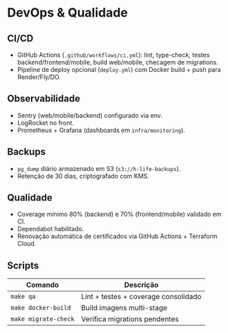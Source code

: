 # DevOps & Qualidade

## CI/CD

- GitHub Actions (`.github/workflows/ci.yml`): lint, type-check, testes backend/frontend/mobile, build web/mobile, checagem de migrations.
- Pipeline de deploy opcional (`deploy.yml`) com Docker build + push para Render/Fly/DO.

## Observabilidade

- Sentry (web/mobile/backend) configurado via env.
- LogRocket no front.
- Prometheus + Grafana (dashboards em `infra/monitoring`).

## Backups

- `pg_dump` diário armazenado em S3 (`s3://h-life-backups`).
- Retenção de 30 dias, criptografado com KMS.

## Qualidade

- Coverage mínimo 80% (backend) e 70% (frontend/mobile) validado em CI.
- Dependabot habilitado.
- Renovação automática de certificados via GitHub Actions + Terraform Cloud.

## Scripts

| Comando | Descrição |
|---------|-----------|
| `make qa` | Lint + testes + coverage consolidado |
| `make docker-build` | Build imagens multi-stage |
| `make migrate-check` | Verifica migrations pendentes |
